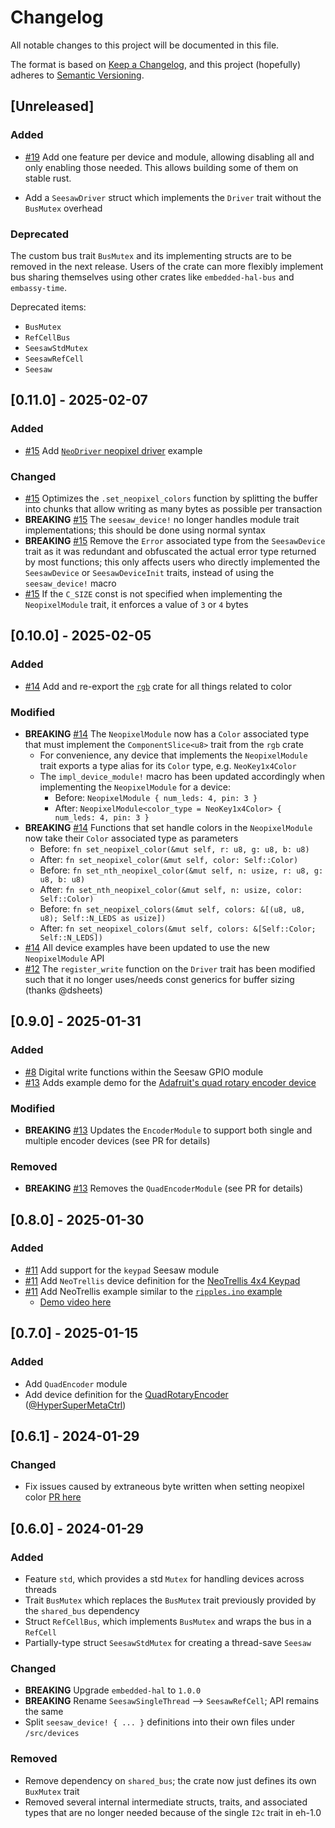 # Changelog

All notable changes to this project will be documented in this file.

The format is based on [Keep a Changelog](https://keepachangelog.com/en/1.0.0/),
and this project (hopefully) adheres to [Semantic Versioning](https://semver.org/spec/v2.0.0.html).

## [Unreleased]

### Added

- [#19](https://github.com/alexeden/adafruit-seesaw/pull/19) Add one feature per device and module, allowing disabling all and only enabling those needed. This allows building some of them on stable rust.

- Add a `SeesawDriver` struct which implements the `Driver` trait without the `BusMutex` overhead

### Deprecated

The custom bus trait `BusMutex` and its implementing structs are to be removed in the next release. Users of the crate can more flexibly implement bus sharing themselves using other crates like `embedded-hal-bus` and `embassy-time`.

Deprecated items:
- `BusMutex`
- `RefCellBus`
- `SeesawStdMutex`
- `SeesawRefCell`
- `Seesaw`



## [0.11.0] - 2025-02-07

### Added

- [#15](https://github.com/alexeden/adafruit-seesaw/pull/15) Add [`NeoDriver` neopixel driver](https://www.adafruit.com/product/5766) example

### Changed

- [#15](https://github.com/alexeden/adafruit-seesaw/pull/15) Optimizes the `.set_neopixel_colors` function by splitting the buffer into chunks that allow writing as many bytes as possible per transaction
- **BREAKING** [#15](https://github.com/alexeden/adafruit-seesaw/pull/15) The `seesaw_device!` no longer handles module trait implementations; this should be done using normal syntax
- **BREAKING** [#15](https://github.com/alexeden/adafruit-seesaw/pull/15) Remove the `Error` associated type from the `SeesawDevice` trait as it was redundant and obfuscated the actual error type returned by most functions; this only affects users who directly implemented the `SeesawDevice` or `SeesawDeviceInit` traits, instead of using the `seesaw_device!` macro
- [#15](https://github.com/alexeden/adafruit-seesaw/pull/15) If the `C_SIZE` const is not specified when implementing the `NeopixelModule` trait, it enforces a value of `3` or `4` bytes


## [0.10.0] - 2025-02-05

### Added

- [#14](https://github.com/alexeden/adafruit-seesaw/pull/14) Add and re-export the [`rgb`](https://docs.rs/rgb/0.8.50/rgb/index.html) crate for all things related to color

### Modified

- **BREAKING** [#14](https://github.com/alexeden/adafruit-seesaw/pull/14) The `NeopixelModule` now has a `Color` associated type that must implement the `ComponentSlice<u8>` trait from the `rgb` crate
  - For convenience, any device that implements the `NeopixelModule` trait exports a type alias for its `Color` type, e.g. `NeoKey1x4Color`
  - The `impl_device_module!` macro has been updated accordingly when implementing the `NeopixelModule` for a device:
    - Before: `NeopixelModule { num_leds: 4, pin: 3 }`
    - After: `NeopixelModule<color_type = NeoKey1x4Color> { num_leds: 4, pin: 3 }`
- **BREAKING** [#14](https://github.com/alexeden/adafruit-seesaw/pull/14) Functions that set handle colors in the `NeopixelModule` now take their `Color` associated type as parameters
  - Before: `fn set_neopixel_color(&mut self, r: u8, g: u8, b: u8)`
  - After: `fn set_neopixel_color(&mut self, color: Self::Color)`
  - Before: `fn set_nth_neopixel_color(&mut self, n: usize, r: u8, g: u8, b: u8)`
  - After: `fn set_nth_neopixel_color(&mut self, n: usize, color: Self::Color)`
  - Before: `fn set_neopixel_colors(&mut self, colors: &[(u8, u8, u8); Self::N_LEDS as usize])`
  - After: `fn set_neopixel_colors(&mut self, colors: &[Self::Color; Self::N_LEDS])`
- [#14](https://github.com/alexeden/adafruit-seesaw/pull/14) All device examples have been updated to use the new `NeopixelModule` API
- [#12](https://github.com/alexeden/adafruit-seesaw/pull/12) The `register_write` function on the `Driver` trait has been modified such that it no longer uses/needs const generics for buffer sizing (thanks @dsheets)

## [0.9.0] - 2025-01-31

### Added

- [#8](https://github.com/alexeden/adafruit-seesaw/pull/8) Digital write functions within the Seesaw GPIO module
- [#13](https://github.com/alexeden/adafruit-seesaw/pull/13) Adds example demo for the [Adafruit's quad rotary encoder device](https://www.adafruit.com/product/5752)

### Modified

- **BREAKING** [#13](https://github.com/alexeden/adafruit-seesaw/pull/13) Updates the `EncoderModule` to support both single and multiple encoder devices (see PR for details)

### Removed

- **BREAKING** [#13](https://github.com/alexeden/adafruit-seesaw/pull/13) Removes the `QuadEncoderModule` (see PR for details)

## [0.8.0] - 2025-01-30

### Added

- [#11](https://github.com/alexeden/adafruit-seesaw/pull/11) Add support for the `keypad` Seesaw module
- [#11](https://github.com/alexeden/adafruit-seesaw/pull/11) Add `NeoTrellis` device definition for the [NeoTrellis 4x4 Keypad](https://www.adafruit.com/product/3954)
- [#11](https://github.com/alexeden/adafruit-seesaw/pull/11) Add NeoTrellis example similar to the [`ripples.ino` example](https://github.com/adafruit/Adafruit_Seesaw/blob/master/examples/NeoTrellis/ripples/ripples.ino)
  - [Demo video here](https://storage.googleapis.com/apemedia/neotrellis576.mp4)

## [0.7.0] - 2025-01-15

### Added

- Add `QuadEncoder` module
- Add device definition for the [QuadRotaryEncoder](https://www.adafruit.com/product/5752) ([@HyperSuperMetaCtrl](https://github.com/HyperSuperMetaCtrl))

## [0.6.1] - 2024-01-29

### Changed

- Fix issues caused by extraneous byte written when setting neopixel color [PR here](https://github.com/alexeden/adafruit-seesaw/pull/5)

## [0.6.0] - 2024-01-29

### Added

- Feature `std`, which provides a std `Mutex` for handling devices across threads
- Trait `BusMutex` which replaces the `BusMutex` trait previously provided by the `shared_bus` dependency
- Struct `RefCellBus`, which implements `BusMutex` and wraps the bus in a `RefCell`
- Partially-type struct `SeesawStdMutex` for creating a thread-save `Seesaw`

### Changed

- **BREAKING** Upgrade `embedded-hal` to `1.0.0`
- **BREAKING** Rename `SeesawSingleThread` --> `SeesawRefCell`; API remains the same
- Split `seesaw_device! { ... }` definitions into their own files under `/src/devices`

### Removed

- Remove dependency on `shared_bus`; the crate now just defines its own `BuxMutex` trait
- Removed several internal intermediate structs, traits, and associated types that are no longer needed because of the single `I2c` trait in eh-1.0

